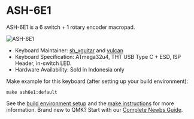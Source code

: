 # ASH-6E1

ASH-6E1 is a 6 switch + 1 rotary encoder macropad.

![ASH-6E1](https://i.imgur.com/ooB1TKI.png)

* Keyboard Maintainer: [sh_xguitar](https://github.com/sh-xguitar) and [vulcan](https://www.instagram.com/project_vulcan)                 
* Keyboard Specification: ATmega32u4, THT USB Type C + ESD, ISP Header, in-switch LED.
* Hardware Availability: Sold in Indonesia only

Make example for this keyboard (after setting up your build environment):

    make ash6e1:default

See the [build environment setup](https://docs.qmk.fm/#/getting_started_build_tools) and the [make instructions](https://docs.qmk.fm/#/getting_started_make_guide) for more information. Brand new to QMK? Start with our [Complete Newbs Guide](https://docs.qmk.fm/#/newbs).
